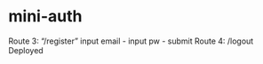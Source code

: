 # mini-auth

<!-- Route 1: “/” h1 welcome <a@b.com> -->
<!-- Route 2: input email - input pw - submit  -->
Route 3: “/register”  input email - input pw - submit 
Route 4: /logout
Deployed
